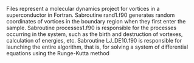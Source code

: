 Files represent a molecular dynamics project for vortices in a superconductor in Fortran. Sabroutine rand1.f90 generates random coordinates of vortices in the boundary region when they first enter the sample. Sabroutine processes1.f90 is responsible for the processes occurring in the system, such as the birth and destruction of vortexes, calculation of energies, etc. Sabroutine LJ_DE10.f90 is responsible for launching the entire algorithm, that is, for solving a system of differential equations using the Runge-Kutta method
